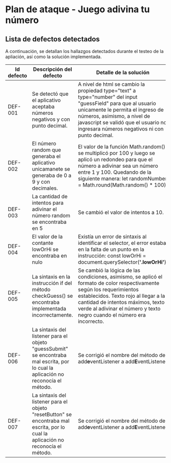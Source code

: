 # Plan de ataque - Juego adivina tu número

## Lista de defectos detectados

A continuación, se detallan los hallazgos detectados durante el testeo de la apliación, así como la solución implementada.

|Id defecto|Descripción del defecto |Detalle de la solución |Tester | 
|----------|------------------------|-----------------------|-----------------------|
|DEF-001|Se detectó que el aplicativo aceptaba números negativos y con punto decimal.|A nivel de html se cambio la propiedad type="text" a type="number" del input "guessField" para que al usuario unicamente le permita el ingreso de números, asimismo, a nivel de javascript se validó que el usuario no ingresara números negativos ni con punto decimal.|Jennifer Contreras|
|DEF-002|El número random que generaba el aplicativo unicamanete se generaba de 0 a 9 y con decimales.|El valor de la función Math.random() se multiplicó por 100 y luego se aplicó un redondeo para que el número a adivinar sea un número entre 1 y 100. Quedando de la siguiente manera: let randomNumber = Math.round(Math.random() * 100);|Jennifer Contreras|
|DEF-003|La cantidad de intentos para adivinar el número random se encontraba en 5|Se cambió el valor de intentos a 10. |Jennifer Contreras|
|DEF-004|El valor de la contante lowOrHi se encontraba en nulo|Existía un error de sintaxis al identificar el selector, el error estaba en la falta de un punto en la instrucción: const lowOrHi = document.querySelector(**'.lowOrHi'**); |Jennifer Contreras|
|DEF-005|La sintaxis en la instrucción if del método checkGuess() se encontraba implementada incorrectamente.|Se cambió la lógica de las condiciones, asimismo, se aplicó el formato de color respectivamente según los requerimientos establecidos. Texto rojo al llegar a la cantidad de intentos máximos, texto verde al adivinar el número y texto negro cuando el número era incorrecto.|Jennifer Contreras|
|DEF-006|La sintaxis del listener para el objeto "guessSubmit" se encontraba mal escrita, por lo cual la aplicación no reconocía el método.|Se corrigió el nombre del método de add**e**ventListener a add**E**ventListener |Jennifer Contreras|
|DEF-007|La sintaxis del listener para el objeto "resetButton" se encontraba mal escrita, por lo cual la aplicación no reconocía el método.|Se corrigió el nombre del método de add**e**ventListener a add**E**ventListener |Jennifer Contreras|
